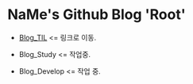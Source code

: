 # NaMe's Github Blog 'Root'



* [Blog_TIL](https://kjh2000a.github.io/Blog_TIL/) <= 링크로 이동.

* Blog_Study <= 작업중.

* Blog_Develop <= 작업 중.
